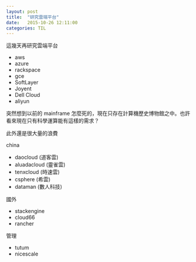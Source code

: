 ```yaml
---
layout: post
title:  "研究雲端平台"
date:   2015-10-26 12:11:00
categories: TIL
---
```


這幾天再研究雲端平台

+ aws
+ azure
+ rackspace
+ gce
+ SoftLayer
+ Joyent
+ Dell Cloud
+ aliyun

突然想到以前的 mainframe 怎麼死的，現在只存在計算機歷史博物館之中。也許看來現在只有科學運算能有這樣的需求？

此外還是很大量的浪費

china

+ daocloud (道客雲) 
+ aluadacloud (靈雀雲)
+ tenxcloud (時速雲)
+ csphere (希雲)
+ dataman (數人科技)

國外
+ stackengine
+ cloud66
+ rancher

管理
+ tutum
+ nicescale

